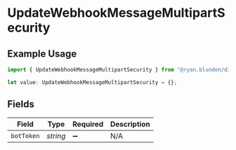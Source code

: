 # UpdateWebhookMessageMultipartSecurity

## Example Usage

```typescript
import { UpdateWebhookMessageMultipartSecurity } from "@ryan.blunden/discord/models/operations";

let value: UpdateWebhookMessageMultipartSecurity = {};
```

## Fields

| Field              | Type               | Required           | Description        |
| ------------------ | ------------------ | ------------------ | ------------------ |
| `botToken`         | *string*           | :heavy_minus_sign: | N/A                |